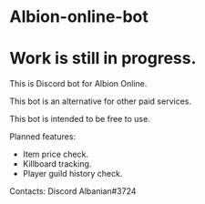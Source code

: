 # Albion-online-bot

# Work is still in progress.

This is Discord bot for Albion Online.

This bot is an alternative for other paid services.

This bot is intended to be free to use.


Planned features:
   - Item price check.
   - Killboard tracking.
   - Player guild history check.
   
   
   Contacts:
   Discord Albanian#3724
